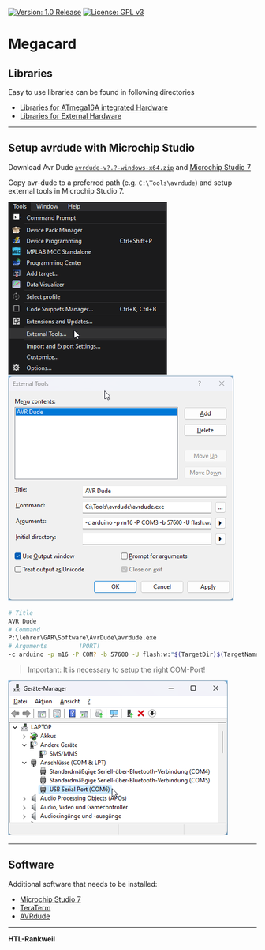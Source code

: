 [![Version: 1.0 Release](https://img.shields.io/badge/Version-1.0%20Release-green.svg)](https://github.com/htl-rankweil/megacard) [![License: GPL v3](https://img.shields.io/badge/License-GPL%20v3-blue.svg)](https://www.gnu.org/licenses/gpl-3.0)

# Megacard

## Libraries

Easy to use libraries can be found in following directories

* [Libraries for ATmega16A integrated Hardware](./library/)
* [Libraries for External Hardware](./external/)

---

## Setup avrdude with Microchip Studio

Download Avr Dude [`avrdude-v?.?-windows-x64.zip`](https://www.microchip.com/mplab/avr-support/atmel-studio-7) and [Microchip Studio 7](https://www.microchip.com/mplab/avr-support/atmel-studio-7)

Copy avr-dude to a preferred path (e.g. `C:\Tools\avrdude`) and setup external tools in Microchip Studio 7.

![External Tools in Microchip Studio](./images/microchip-studio-external-tools.png)
![Setup AVR Dude in Microchip Studio](./images/microchip-studio-avr-dude.png)

``` bash
# Title
AVR Dude
# Command
P:\lehrer\GAR\Software\AvrDude\avrdude.exe
# Arguments         !PORT!
-c arduino -p m16 -P COM? -b 57600 -U flash:w:"$(TargetDir)$(TargetName).hex":a
```

> Important: It is necessary to setup the right COM-Port!

![Windows Hardware Manager](./images/win-hardware-manager.png)

---

## Software

Additional software that needs to be installed:

* [Microchip Studio 7](https://www.microchip.com/mplab/avr-support/atmel-studio-7)
* [TeraTerm](https://ttssh2.osdn.jp/index.html.en)
* [AVRdude](https://github.com/avrdudes/avrdude/releases)

---

**HTL-Rankweil**